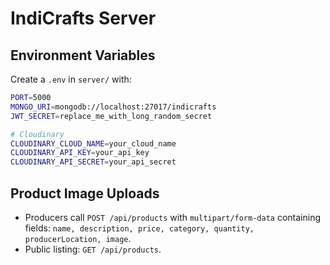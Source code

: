 # IndiCrafts Server

## Environment Variables

Create a `.env` in `server/` with:

```bash
PORT=5000
MONGO_URI=mongodb://localhost:27017/indicrafts
JWT_SECRET=replace_me_with_long_random_secret

# Cloudinary
CLOUDINARY_CLOUD_NAME=your_cloud_name
CLOUDINARY_API_KEY=your_api_key
CLOUDINARY_API_SECRET=your_api_secret
```

## Product Image Uploads

- Producers call `POST /api/products` with `multipart/form-data` containing fields: `name, description, price, category, quantity, producerLocation, image`.
- Public listing: `GET /api/products`.

